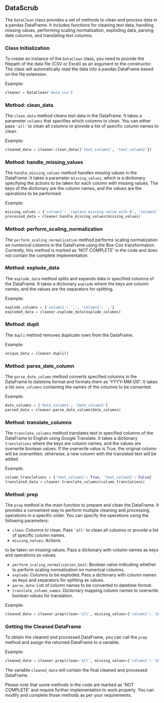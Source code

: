 ## DataScrub

The `DataClean` class provides a set of methods to clean and process data in a pandas DataFrame. It includes functions for cleaning text data, handling missing values, performing scaling normalization, exploding data, parsing date columns, and translating text columns.

### Class Initialization

To create an instance of the `DataClean` class, you need to provide the filepath of the data file (CSV or Excel) as an argument to the constructor. The class will automatically read the data into a pandas DataFrame based on the file extension.

Example:
```python
cleaner = DataClean('data.csv')
```

### Method: clean_data

The `clean_data` method cleans text data in the DataFrame. It takes a parameter `columns` that specifies which columns to clean. You can either pass `'all'` to clean all columns or provide a list of specific column names to clean.

Example:
```python
cleaned_data = cleaner.clean_data(['text_column1', 'text_column2'])
```

### Method: handle_missing_values

The `handle_missing_values` method handles missing values in the DataFrame. It takes a parameter `missing_values`, which is a dictionary specifying the actions to be taken for each column with missing values. The keys of the dictionary are the column names, and the values are the operations to be performed.

Example:
```python
missing_values = {'column1': 'replace missing value with 0', 'column2': 'drop'}
processed_data = cleaner.handle_missing_values(missing_values)
```

### Method: perform_scaling_normalization

The `perform_scaling_normalization` method performs scaling normalization on numerical columns in the DataFrame using the Box-Cox transformation. Currently, this method is marked as 'NOT COMPLETE' in the code and does not contain the complete implementation.

### Method: explode_data

The `explode_data` method splits and expands data in specified columns of the DataFrame. It takes a dictionary `explode` where the keys are column names, and the values are the separators for splitting.

Example:
```python
explode_columns = {'column1': ',', 'column2': ';'}
exploded_data = cleaner.explode_data(explode_columns)
```

### Method: dupli

The `dupli` method removes duplicate rows from the DataFrame.

Example:
```python
unique_data = cleaner.dupli()
```

### Method: parse_date_column

The `parse_date_column` method converts specified columns in the DataFrame to datetime format and formats them as 'YYYY-MM-DD'. It takes a list `date_columns` containing the names of the columns to be converted.

Example:
```python
date_columns = ['date_column1', 'date_column2']
parsed_data = cleaner.parse_date_column(date_columns)
```

### Method: translate_columns

The `translate_columns` method translates text in specified columns of the DataFrame to English using Google Translate. It takes a dictionary `translations` where the keys are column names, and the values are overwrite boolean values. If the overwrite value is True, the original column will be overwritten; otherwise, a new column with the translated text will be added.

Example:
```python
column_translations = {'text_column1': True, 'text_column2': False}
translated_data = cleaner.translate_columns(column_translations)
```

### Method: prep

The `prep` method is the main function to prepare and clean the DataFrame. It provides a convenient way to perform multiple cleaning and processing operations in a specific order. You can specify the operations using the following parameters:

- `clean`: Columns to clean. Pass `'all'` to clean all columns or provide a list of specific column names.
- `missing_values`: Actions

 to be taken on missing values. Pass a dictionary with column names as keys and operations as values.
- `perform_scaling_normalization_bool`: Boolean value indicating whether to perform scaling normalization on numerical columns.
- `explode`: Columns to be exploded. Pass a dictionary with column names as keys and separators for splitting as values.
- `parse_date`: List of column names to be converted to datetime format.
- `translate_column_names`: Dictionary mapping column names to overwrite boolean values for translation.

Example:
```python
cleaned_data = cleaner.prep(clean='all', missing_values={'column1': 'drop'}, perform_scaling_normalization_bool=True, explode={'column2': ','}, parse_date=['date_column1'], translate_column_names={'text_column1': True})
```

### Getting the Cleaned DataFrame

To obtain the cleaned and processed DataFrame, you can call the `prep` method and assign the returned DataFrame to a variable.

Example:
```python
cleaned_data = cleaner.prep(clean='all', missing_values={'column1': 'drop'})
```

The variable `cleaned_data` will contain the final cleaned and processed DataFrame.

Please note that some methods in the code are marked as 'NOT COMPLETE' and require further implementation to work properly. You can modify and complete those methods as per your requirements.